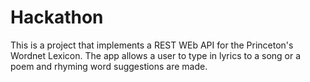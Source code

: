 # Hackathon
This is a project that implements a REST WEb API for the Princeton's Wordnet Lexicon.  The app allows a user to type in lyrics to a song or a poem and rhyming word suggestions are made.
